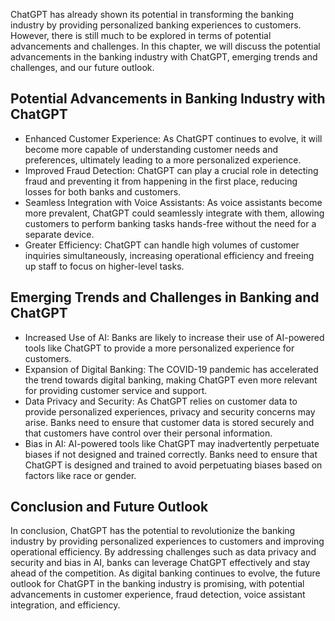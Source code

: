 
ChatGPT has already shown its potential in transforming the banking industry by providing personalized banking experiences to customers. However, there is still much to be explored in terms of potential advancements and challenges. In this chapter, we will discuss the potential advancements in the banking industry with ChatGPT, emerging trends and challenges, and our future outlook.

Potential Advancements in Banking Industry with ChatGPT
-------------------------------------------------------

* Enhanced Customer Experience: As ChatGPT continues to evolve, it will become more capable of understanding customer needs and preferences, ultimately leading to a more personalized experience.
* Improved Fraud Detection: ChatGPT can play a crucial role in detecting fraud and preventing it from happening in the first place, reducing losses for both banks and customers.
* Seamless Integration with Voice Assistants: As voice assistants become more prevalent, ChatGPT could seamlessly integrate with them, allowing customers to perform banking tasks hands-free without the need for a separate device.
* Greater Efficiency: ChatGPT can handle high volumes of customer inquiries simultaneously, increasing operational efficiency and freeing up staff to focus on higher-level tasks.

Emerging Trends and Challenges in Banking and ChatGPT
-----------------------------------------------------

* Increased Use of AI: Banks are likely to increase their use of AI-powered tools like ChatGPT to provide a more personalized experience for customers.
* Expansion of Digital Banking: The COVID-19 pandemic has accelerated the trend towards digital banking, making ChatGPT even more relevant for providing customer service and support.
* Data Privacy and Security: As ChatGPT relies on customer data to provide personalized experiences, privacy and security concerns may arise. Banks need to ensure that customer data is stored securely and that customers have control over their personal information.
* Bias in AI: AI-powered tools like ChatGPT may inadvertently perpetuate biases if not designed and trained correctly. Banks need to ensure that ChatGPT is designed and trained to avoid perpetuating biases based on factors like race or gender.

Conclusion and Future Outlook
-----------------------------

In conclusion, ChatGPT has the potential to revolutionize the banking industry by providing personalized experiences to customers and improving operational efficiency. By addressing challenges such as data privacy and security and bias in AI, banks can leverage ChatGPT effectively and stay ahead of the competition. As digital banking continues to evolve, the future outlook for ChatGPT in the banking industry is promising, with potential advancements in customer experience, fraud detection, voice assistant integration, and efficiency.
